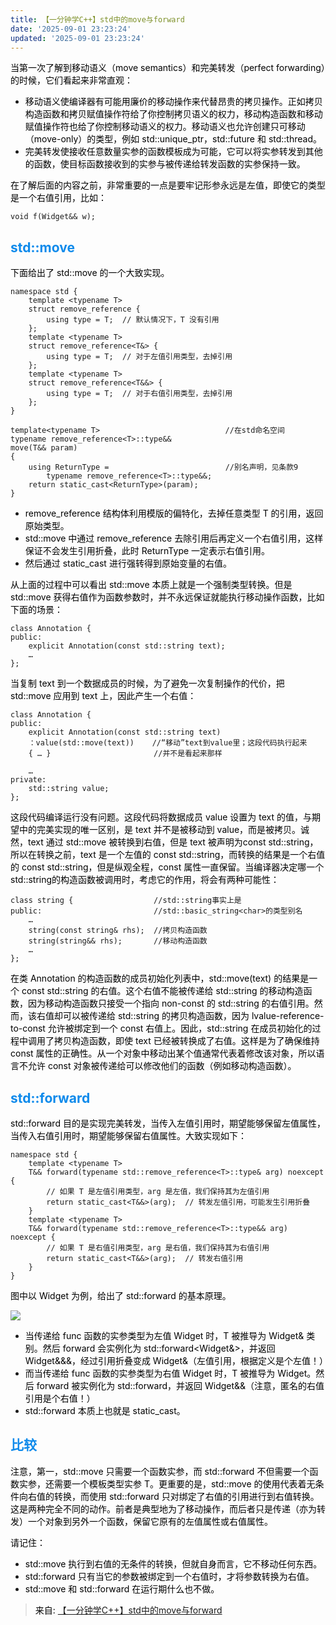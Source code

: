 ```yaml
---
title: 【一分钟学C++】std中的move与forward
date: '2025-09-01 23:23:24'
updated: '2025-09-01 23:23:24'
---
```

<font style="color:rgb(0, 0, 0);">当第一次了解到移动语义（move semantics）和完美转发（perfect forwarding）的时候，它们看起来非常直观：</font>

+ <font style="color:rgb(1, 1, 1);">移动语义使编译器有可能用廉价的移动操作来代替昂贵的拷贝操作。正如拷贝构造函数和拷贝赋值操作符给了你控制拷贝语义的权力，移动构造函数和移动赋值操作符也给了你控制移动语义的权力。移动语义也允许创建只可移动（move-only）的类型，例如 std::unique_ptr，std::future 和 std::thread。</font>
+ <font style="color:rgb(1, 1, 1);">完美转发使接收任意数量实参的函数模板成为可能，它可以将实参转发到其他的函数，使目标函数接收到的实参与被传递给转发函数的实参保持一致。</font>

<font style="color:rgb(0, 0, 0);">在了解后面的内容之前，非常重要的一点是要牢记形参永远是左值，即使它的类型是一个右值引用，比如：</font>

```plain
void f(Widget&& w);
```

## **<font style="color:rgb(14, 138, 235);">std::move</font>**
<font style="color:rgb(0, 0, 0);">下面给出了 std::move 的一个大致实现。</font>

```plain
namespace std {
    template <typename T>
    struct remove_reference {
        using type = T;  // 默认情况下，T 没有引用
    };
    template <typename T>
    struct remove_reference<T&> {
        using type = T;  // 对于左值引用类型，去掉引用
    };
    template <typename T>
    struct remove_reference<T&&> {
        using type = T;  // 对于右值引用类型，去掉引用
    };
}
```

```plain
template<typename T>                            //在std命名空间
typename remove_reference<T>::type&&
move(T&& param)
{
    using ReturnType =                          //别名声明，见条款9
        typename remove_reference<T>::type&&;
    return static_cast<ReturnType>(param);
}
```

+ <font style="color:rgb(1, 1, 1);">remove_reference 结构体利用模版的偏特化，去掉任意类型 T 的引用，返回原始类型。</font>
+ <font style="color:rgb(1, 1, 1);">std::move 中通过 remove_reference 去除引用后再定义一个右值引用，这样保证不会发生引用折叠，此时 ReturnType 一定表示右值引用。</font>
+ <font style="color:rgb(1, 1, 1);">然后通过 static_cast 进行强转得到原始变量的右值。</font>

<font style="color:rgb(0, 0, 0);">从上面的过程中可以看出 std::move 本质上就是一个强制类型转换。但是 std::move 获得右值作为函数参数时，并不永远保证就能执行移动操作函数，比如下面的场景：</font>

```plain
class Annotation {
public:
    explicit Annotation(const std::string text);
    …
};
```

<font style="color:rgb(0, 0, 0);">当复制 text 到一个数据成员的时候，为了避免一次复制操作的代价，把 std::move 应用到 text 上，因此产生一个右值：</font>

```plain
class Annotation {
public:
    explicit Annotation(const std::string text)
    ：value(std::move(text))    //“移动”text到value里；这段代码执行起来
    { … }                       //并不是看起来那样
    
    …
private:
    std::string value;
};
```

<font style="color:rgb(0, 0, 0);">这段代码编译运行没有问题。这段代码将数据成员 value 设置为 text 的值，与期望中的完美实现的唯一区别，是 text 并不是被移动到 value，而是被拷贝。诚然，text 通过 std::move 被转换到右值，但是 text 被声明为const std::string，所以在转换之前，text 是一个左值的 const std::string，而转换的结果是一个右值的 const std::string，但是纵观全程，const 属性一直保留。当编译器决定哪一个std::string的构造函数被调用时，考虑它的作用，将会有两种可能性：</font>

```plain
class string {                  //std::string事实上是
public:                         //std::basic_string<char>的类型别名
    …
    string(const string& rhs);  //拷贝构造函数
    string(string&& rhs);       //移动构造函数
    …
};
```

<font style="color:rgb(0, 0, 0);">在类 Annotation 的构造函数的成员初始化列表中，std::move(text) 的结果是一个 const std::string 的右值。这个右值不能被传递给 std::string 的移动构造函数，因为移动构造函数只接受一个指向 non-const 的 std::string 的右值引用。然而，该右值却可以被传递给 std::string 的拷贝构造函数，因为 lvalue-reference-to-const 允许被绑定到一个 const 右值上。因此，std::string 在成员初始化的过程中调用了拷贝构造函数，即使 text 已经被转换成了右值。这样是为了确保维持 const 属性的正确性。从一个对象中移动出某个值通常代表着修改该对象，所以语言不允许 const 对象被传递给可以修改他们的函数（例如移动构造函数）。</font>

## **<font style="color:rgb(14, 138, 235);">std::forward</font>**
<font style="color:rgb(0, 0, 0);">std::forward 目的是实现完美转发，当传入左值引用时，期望能够保留左值属性，当传入右值引用时，期望能够保留右值属性。大致实现如下：</font>

```plain
namespace std {
    template <typename T>
    T&& forward(typename std::remove_reference<T>::type& arg) noexcept {
        // 如果 T 是左值引用类型，arg 是左值，我们保持其为左值引用
        return static_cast<T&&>(arg);  // 转发左值引用，可能发生引用折叠
    }
    template <typename T>
    T&& forward(typename std::remove_reference<T>::type&& arg) noexcept {
        // 如果 T 是右值引用类型，arg 是右值，我们保持其为右值引用
        return static_cast<T&&>(arg);  // 转发右值引用
    }
}
```

<font style="color:rgb(0, 0, 0);">图中以 Widget 为例，给出了 std::forward 的基本原理。</font>

![](/images/cb1a9421f888edbd14fa4631339abe21.png)

+ <font style="color:rgb(1, 1, 1);">当传递给 func 函数的实参类型为左值 Widget 时，T 被推导为 Widget& 类别。然后 forward 会实例化为 std::forward<Widget&>，并返回 Widget&&&，经过引用折叠变成 Widget&（左值引用，根据定义是个左值！）</font>
+ <font style="color:rgb(1, 1, 1);">而当传递给 func 函数的实参类型为右值 Widget 时，T 被推导为 Widget。然后 forward 被实例化为 std::forward</font><font style="color:rgb(1, 1, 1);">，并返回 Widget&&（注意，匿名的右值引用是个右值！）</font>
+ <font style="color:rgb(1, 1, 1);">std::forward 本质上也就是 static_cast。</font>

## **<font style="color:rgb(14, 138, 235);">比较</font>**
<font style="color:rgb(0, 0, 0);">注意，第一，std::move 只需要一个函数实参，而 std::forward 不但需要一个函数实参，还需要一个模板类型实参 T。更重要的是，std::move 的使用代表着无条件向右值的转换，而使用 std::forward 只对绑定了右值的引用进行到右值转换。这是两种完全不同的动作。前者是典型地为了移动操作，而后者只是传递（亦为转发）一个对象到另外一个函数，保留它原有的左值属性或右值属性。</font>

<font style="color:rgb(0, 0, 0);">请记住：</font>

+ <font style="color:rgb(1, 1, 1);">std::move 执行到右值的无条件的转换，但就自身而言，它不移动任何东西。</font>
+ <font style="color:rgb(1, 1, 1);">std::forward 只有当它的参数被绑定到一个右值时，才将参数转换为右值。</font>
+ <font style="color:rgb(1, 1, 1);">std::move 和 std::forward 在运行期什么也不做。</font>

> <font style="color:rgb(1, 1, 1);">来自: </font>[【一分钟学C++】std中的move与forward](https://mp.weixin.qq.com/s/o9w31LfwLPKEs1pgBNKNXw)
>





